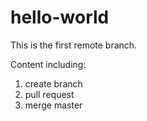 # hello-world
This is the first remote branch.

Content including:
1. create branch
2. pull request
3. merge master
